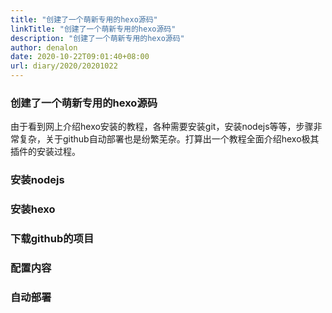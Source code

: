 ```yaml
---
title: "创建了一个萌新专用的hexo源码"
linkTitle: "创建了一个萌新专用的hexo源码"
description: "创建了一个萌新专用的hexo源码"
author: denalon
date: 2020-10-22T09:01:40+08:00
url: diary/2020/20201022
---
```


### 创建了一个萌新专用的hexo源码

由于看到网上介绍hexo安装的教程，各种需要安装git，安装nodejs等等，步骤非常复杂，关于github自动部署也是纷繁芜杂。打算出一个教程全面介绍hexo极其插件的安装过程。



### 安装nodejs

### 安装hexo

### 下载github的项目

### 配置内容

### 自动部署
